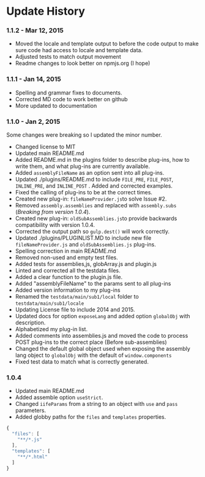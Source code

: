 Update History
==============

### 1.1.2 - Mar 12, 2015
* Moved the locale and template output to before the code output to make sure code had access to locale and template data.
* Adjusted tests to match output movement
* Readme changes to look better on npmjs.org (I hope)

### 1.1.1 - Jan 14, 2015
* Spelling and grammar fixes to documents.
* Corrected MD code to work better on github
* More updated to documentation

### 1.1.0 - Jan 2, 2015
Some changes were breaking so I updated the minor number. 
* Changed license to MIT
* Updated main README.md
* Added README.md in the plugins folder to describe plug-ins, how to write them, and what plug-ins are currently available.  
* Added `assemblyFileName` as an option sent into all plug-ins.
* Updated ./plugins/README.md to include `FILE_PRE`, `FILE_POST`, `INLINE_PRE`, and `INLINE_POST` . Added and corrected examples.
* Fixed the calling of plug-ins to be at the correct times.
* Created new plug-in: `fileNameProvider.js`to solve Issue #2.
* Removed `assembly.assemblies` and replaced with `assembly.subs` (*Breaking from version 1.0.4*).
* Created new plug-in: `oldSubAssemblies.js`to provide backwards compatibility with version 1.0.4.
* Corrected the output path so `gulp.dest()` will work correctly.
* Updated ./plugins/PLUGINLIST.MD to include new file `fileNameProvider.js` and `oldSubAssemblies.js` plug-ins.
* Spelling correction in main README.md
* Removed non-used and empty test files.
* Added tests for assemblies,js, globArray.js and plugin.js
* Linted and corrected all the testdata files.
* Added a clear function to the plugin.js file.
* Added "assemblyFileName" to the params sent to all plug-ins
* Added version information to my plug-ins
* Renamed the `testdata/main/sub1/local` folder to `testdata/main/sub1/locale`
* Updating License file to include 2014 and 2015.
* Updated docs for option `exposeLang` and added option `globalObj` with description.
* Alphabetized my plug-in list.
* Added comments into assemblies.js and moved the code to process POST plug-ins to the correct place (Before sub-assemblies)
* Changed the default global object used when exposing the assembly lang object to `globalObj` with the default of `window.components`
* Fixed test data to match what is correctly generated.


### 1.0.4
* Updated main README.md
* Added assemble option `useStrict`.
* Changed `iifeParams` from a string to an object with `use` and `pass` parameters.
* Added globby paths for the `files` and `templates` properties.
```js
{
  "files": [
    "**/*.js"
  ],
  "templates": [
    "**/*.html"
  ]
}
```
